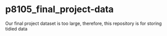 # p8105_final_project-data
Our final project dataset is too large, therefore, this repository is for storing tidied data
